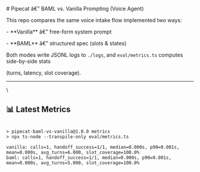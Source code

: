 ﻿\# Pipecat â€” BAML vs. Vanilla Prompting (Voice Agent)



This repo compares the same voice intake flow implemented two ways:

\- \*\*Vanilla\*\* â€” free-form system prompt  

\- \*\*BAML\*\* â€” structured spec (slots \& states)



Both modes write JSONL logs to `./logs`, and `eval/metrics.ts` computes side-by-side stats

(turns, latency, slot coverage).



---



\




## 📊 Latest Metrics

```

> pipecat-baml-vs-vanilla@1.0.0 metrics
> npx ts-node --transpile-only eval/metrics.ts

vanilla: calls=1, handoff_success=1/1, median=0.000s, p90=0.001s, mean=0.000s, avg_turns=6.000, slot_coverage=100.0%
baml: calls=1, handoff_success=1/1, median=0.000s, p90=0.001s, mean=0.000s, avg_turns=5.000, slot_coverage=100.0%
```
